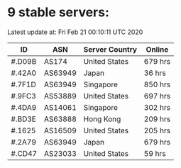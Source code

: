 # 9 stable servers:

Latest update at: Fri Feb 21 00:10:11 UTC 2020

| ID | ASN | Server Country | Online |
| -- | --- | -------------- | ------ |
| #.D09B | AS174 | United States | 679 hrs |
| #.42A0 | AS63949 | Japan | 36 hrs |
| #.7F1D | AS63949 | Singapore | 850 hrs |
| #.9FC3 | AS53889 | United States | 697 hrs |
| #.4DA9 | AS14061 | Singapore | 302 hrs |
| #.BD3E | AS63888 | Hong Kong | 209 hrs |
| #.1625 | AS16509 | United States | 205 hrs |
| #.2A79 | AS63949 | Japan | 679 hrs |
| #.CD47 | AS23033 | United States | 59 hrs |

